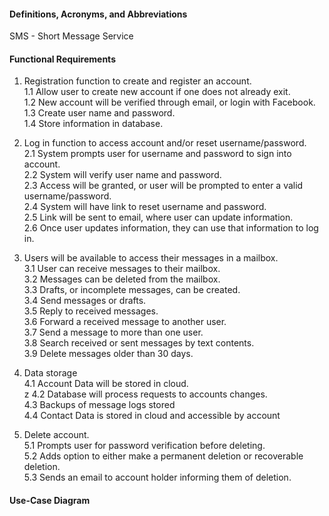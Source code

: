 #### **Definitions, Acronyms, and Abbreviations** <br/>
SMS - Short Message Service


#### **Functional Requirements** <br/>

1.	Registration function to create and register an account. <br/>
  1.1 Allow user to create new account if one does not already exit. <br/>
  1.2 New account will be verified through email, or login with Facebook. <br/>
  1.3 Create user name and password. <br/>
  1.4 Store information in database. <br/>

2.	Log in function to access account and/or reset username/password. <br/>
  2.1 System prompts user for username and password to sign into account. <br/>
  2.2 System will verify user name and password. <br/>
  2.3 Access will be granted, or user will be prompted to enter a valid username/password. <br/>
  2.4 System will have link to reset username and password. <br/>
  2.5 Link will be sent to email, where user can update information. <br/>
  2.6 Once user updates information, they can use that information to log in. <br/>

3. Users will be available to access their messages in a mailbox. <br/>
  3.1 User can receive messages to their mailbox. <br/>
  3.2 Messages can be deleted from the mailbox. <br/>
  3.3 Drafts, or incomplete messages, can be created. <br/>
  3.4 Send messages or drafts. <br/>
  3.5 Reply to received messages. <br/>
  3.6 Forward a received message to another user. <br/>
  3.7 Send a message to more than one user. <br/>
  3.8 Search received or sent messages by text contents. <br/>
  3.9 Delete messages older than 30 days. <br/>
  
4.	Data storage<br/>
  4.1 Account Data will be stored in cloud.<br/>z
  4.2 Database will process requests to accounts changes.<br/>
  4.3 Backups of message logs stored<br/>
  4.4 Contact Data is stored in cloud and accessible by account<br/>
 
5. Delete account. <br/>
  5.1 Prompts user for password verification before deleting. <br/>
  5.2 Adds option to either make a permanent deletion or recoverable deletion. <br/>
  5.3 Sends an email to account holder informing them of deletion. <br/> 


  


#### **Use-Case Diagram** <br/>
